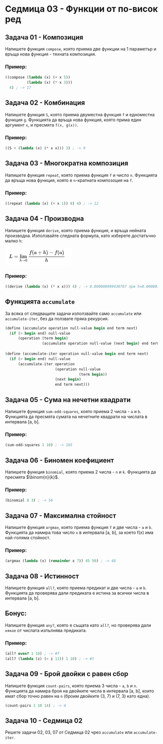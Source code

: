 # Седмица 03 - Функции от по-висок ред

## Задача 01 - Композиция
Напишете функция `compose`, която приема две функции на 1 параметър и връща нова функция - тяхната композиция.

### Пример:
```scheme
((compose (lambda (x) (+ x 5)) 
          (lambda (x) (* x 3))) 
  4) ; -> 17
```

## Задача 02 - Комбинация
Напишете функция `S`, която приема двуместна функция `f` и едноместна функция `g`. Функцията да връща нова функция, която прима един аргумент `x`, и пресмята `f(x, g(x))`.

### Пример:
```scheme
((S + (lambda (x) (* x x))) 3) ; -> 9
```

## Задача 03 - Многократна композиция
Напишете функция `repeat`, която приема функция `f` и число `n`. Функцията да връща нова функция, която е `n`-кратната композоция на `f`.

### Пример:
```scheme
((repeat (lambda (x) (+ x 1)) 8) 4) ; -> 12
```

## Задача 04 - Производна
Напишете функция `derive`, която приема функция, и връща нейната производна. Използвайте следната формула, като изберете достатъчно малко `h`: 

![Image](./derivative.png)

### Пример:
```scheme
((derive (lambda (x) (* x x))) 4) ; -> 8.000000999430767 при h=0.000001
```

## Функцията `accumulate`
За всяка от следващите задачи използвайте само `accumulate` или `accumulate-iter`, без да ползвате пряка рекурсия.
```scheme
(define (accumulate operation null-value begin end term next)
  (if (> begin end) null-value
      (operation (term begin)
                 (accumulate operation null-value (next begin) end term next))))

(define (accumulate-iter operation null-value begin end term next)
  (if (> begin end) null-value
      (accumulate-iter operation
                       (operation null-value
                                  (term begin))
                       (next begin)
                       end term next)))
```

## Задача 05 - Сума на нечетни квадрати
Напишете функция `sum-odd-squares`, която приема 2 числа - `a` и `b`. Функцията да пресмята сумата на нечетните квадрати на числата в интервала [a, b].

### Пример:
```scheme
(sum-odd-squares 1 10) ; -> 165
```

## Задача 06 - Биномен коефициент
Напишете функция `binomial`, която приема 2 числа - `n` и `k`. Функцията да пресмятa $\binom{n}{k}$.

### Пример:
```scheme
(binomial 8 3) ; -> 56
```

## Задача 07 - Максимална стойност
Напишете функция `argmax`, която приема функция `f` и две числа - `a` и `b`. Функцията да намира това число `x` в интервала [a, b], за което f(x) има най-голяма стойност.

### Пример:
```scheme
(argmax (lambda (x) (remainder x 7)) 45 50) ; -> 48
```

## Задача 08 - Истинност
Напишете функция `all?`, която приема предикат и две числа - `a` и `b`. Функцията да проверява дали предиката е истина за всички числа в интервала [a, b].

## Бонус:
Напишете функция `any?`, която е същата като `all?`, но проверява дали `някое` от числата изпълнява предиката.

### Пример:
```scheme
(all? even? 1 10) ; -> #f
(all? (lambda (z) (< z 11)) 1 10) ; -> #t
```

## Задача 09 - Брой двойки с равен сбор
Напишете функция `count-pairs`, която приема 3 числа - `a`, `b` и `n`. Функцията да намира броя на двойките числа в интервала [a, b], които имат сбор точно равен на `n` (броим двойките (3, 7) и (7, 3) като една).

```scheme
(count-pairs 1 10 14) ; -> 4
```

## Задача 10 - Седмица 02
Решете задачи 02, 03, 07 от Седмица 02 чрез `accumulate` или `accumulate-iter`.